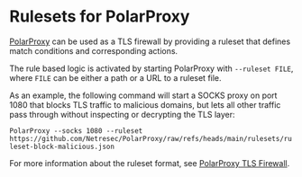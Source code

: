 # Rulesets for PolarProxy
[PolarProxy](https://www.netresec.com/?page=PolarProxy) can be used as a TLS firewall by providing a ruleset that defines match conditions and corresponding actions.

The rule based logic is activated by starting PolarProxy with `--ruleset FILE`, where `FILE` can be either a path or a URL to a ruleset file.

As an example, the following command will start a SOCKS proxy on port 1080 that blocks TLS traffic to malicious domains, but lets all other traffic pass through without inspecting or decrypting the TLS layer:

`PolarProxy --socks 1080 --ruleset https://github.com/Netresec/PolarProxy/raw/refs/heads/main/rulesets/ruleset-block-malicious.json`

For more information about the ruleset format, see [PolarProxy TLS Firewall](https://www.netresec.com/?page=TlsFirewall).
